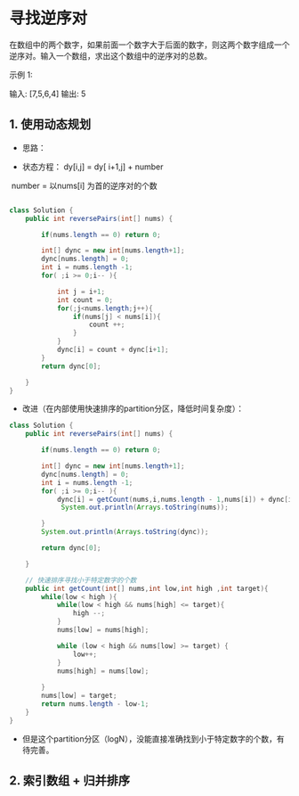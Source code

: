 # 寻找逆序对

在数组中的两个数字，如果前面一个数字大于后面的数字，则这两个数字组成一个逆序对。输入一个数组，求出这个数组中的逆序对的总数。

 

示例 1:

输入: [7,5,6,4]
输出: 5



## 1. 使用动态规划

- 思路： 


- 状态方程： dy[i,j] = dy[ i+1,j] + number 


​					number = 以nums[i] 为首的逆序对的个数

```java

class Solution {
    public int reversePairs(int[] nums) {

        if(nums.length == 0) return 0;

        int[] dync = new int[nums.length+1];
        dync[nums.length] = 0;
        int i = nums.length -1;
        for( ;i >= 0;i-- ){

            int j = i+1;
            int count = 0;
            for(;j<nums.length;j++){
                if(nums[j] < nums[i]){
                    count ++;
                }
            }
            dync[i] = count + dync[i+1];
        }
        return dync[0];

    }
}
```

 

- 改进（在内部使用快速排序的partition分区，降低时间复杂度）：

```java
class Solution {
    public int reversePairs(int[] nums) {

        if(nums.length == 0) return 0;

        int[] dync = new int[nums.length+1];
        dync[nums.length] = 0;
        int i = nums.length -1;
        for( ;i >= 0;i-- ){
            dync[i] = getCount(nums,i,nums.length - 1,nums[i]) + dync[i+1];
             System.out.println(Arrays.toString(nums));

        }
        System.out.println(Arrays.toString(dync));

        return dync[0];

    }

    // 快速排序寻找小于特定数字的个数
    public int getCount(int[] nums,int low,int high ,int target){
        while(low < high ){
            while(low < high && nums[high] <= target){
                high --;
            }
            nums[low] = nums[high];

            while (low < high && nums[low] >= target) {
                low++;
            }
            nums[high] = nums[low];
            
        }
        nums[low] = target;
        return nums.length - low-1;
    }
}
```

- 但是这个partition分区（logN），没能直接准确找到小于特定数字的个数，有待完善。

## 2. 索引数组 + 归并排序